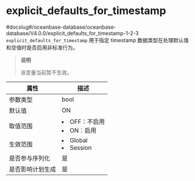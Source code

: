 explicit_defaults_for_timestamp 
====================================================
#docslug#/oceanbase-database/oceanbase-database/V4.0.0/explicit_defaults_for_timestamp-1-2-3
`explicit_defaults_for_timestamp` 用于指定 timestamp 数据类型在处理默认值和空值时是否启用非标准行为。

> **说明**
> 
> 该变量当前暂不生效。


|  **属性**  |                                                   **描述**                                                   |
|----------|------------------------------------------------------------------------------------------------------------|
| 参数类型     | bool                                                                                                       |
| 默认值      | ON                                                                                                         |
| 取值范围     | <li> OFF：不启用   <li> ON：启用     |
| 生效范围     | <li> Global   <li> Session    |
| 是否参与序列化  | 是                                                                                                          |
| 是否影响计划生成 | 是                                                                                                          |


